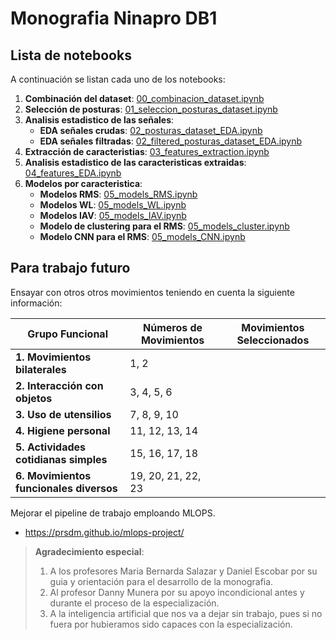 # Monografia Ninapro DB1

## Lista de notebooks

A continuación se listan cada uno de los notebooks:

1. **Combinación del dataset**: [00_combinacion_dataset.ipynb](00_combinacion_dataset.ipynb)
2. **Selección de posturas**: [01_seleccion_posturas_dataset.ipynb](01_seleccion_posturas_dataset.ipynb)
3. **Analisis estadistico de las señales**: 
   * **EDA señales crudas**: [02_posturas_dataset_EDA.ipynb](02_posturas_dataset_EDA.ipynb)
   * **EDA señales filtradas**: [02_filtered_posturas_dataset_EDA.ipynb](02_filtered_posturas_dataset_EDA.ipynb)
4. **Extracción de caracteristias**: [03_features_extraction.ipynb](03_features_extraction.ipynb)
5. **Analisis estadistico de las caracteristicas extraidas**: [04_features_EDA.ipynb](04_features_EDA.ipynb)
6. **Modelos por caracteristica**: 
   * **Modelos RMS**: [05_models_RMS.ipynb](05_models_RMS.ipynb)
   * **Modelos WL**: [05_models_WL.ipynb](05_models_WL.ipynb)
   * **Modelos IAV**: [05_models_IAV.ipynb](05_models_IAV.ipynb)
   * **Modelo de clustering para el RMS**: [05_models_cluster.ipynb](05_models_cluster.ipynb)
   * **Modelo CNN para el RMS**: [05_models_CNN.ipynb](05_models_CNN.ipynb)

## Para trabajo futuro

Ensayar con otros otros movimientos teniendo en cuenta la siguiente información:

| **Grupo Funcional**                     | **Números de Movimientos** | **Movimientos Seleccionados** |
| --------------------------------------- | -------------------------- | - |
| **1. Movimientos bilaterales**          | 1, 2                       |   |
| **2. Interacción con objetos**          | 3, 4, 5, 6                 |   |
| **3. Uso de utensilios**                | 7, 8, 9, 10                |   |
| **4. Higiene personal**                 | 11, 12, 13, 14             |   |
| **5. Actividades cotidianas simples**   | 15, 16, 17, 18             |   |
| **6. Movimientos funcionales diversos** | 19, 20, 21, 22, 23         |   |

Mejorar el pipeline de trabajo emploando MLOPS.
* https://prsdm.github.io/mlops-project/

> **Agradecimiento especial**:
> 1. A los profesores Maria Bernarda Salazar y Daniel Escobar por su guia y orientación para el desarrollo de la monografia.
> 2. Al profesor Danny Munera por su apoyo incondicional antes y durante el proceso de la especialización.
> 3. A la inteligencia artificial que nos va a dejar sin trabajo, pues si no fuera por hubieramos sido capaces con la especialización.
